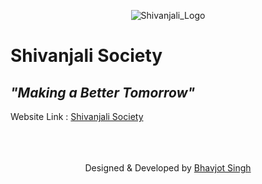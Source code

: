 <div align="center">
  
![Shivanjali_Logo](https://user-images.githubusercontent.com/68502679/149490461-11de9fd3-ab53-42bb-8765-f1ca6791fd4e.png)

</div>
  
# Shivanjali Society

## _"Making a Better Tomorrow"_

Website Link : <a href="https://www.shivanjalisociety.in/" target="_blank"> Shivanjali Society </a>

<br>
<br>
<br>

<footer>
  <div align="center">
  Designed & Developed by <a href="https://github.com/bhavi140201" target="_blank"> Bhavjot Singh </a>
    </div>
</footer>

